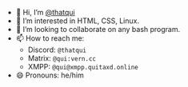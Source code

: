 - 👋 Hi, I’m [@thatqui](https://github.com/thatqui)
- 👀 I’m interested in HTML, CSS, Linux.
- 💞️ I’m looking to collaborate on any bash program.
- 📫 How to reach me:
   - Discord: `@thatqui`
   - Matrix: `@qui:vern.cc`
   - XMPP: `@qui@xmpp.quitaxd.online`
- 😄 Pronouns: he/him
